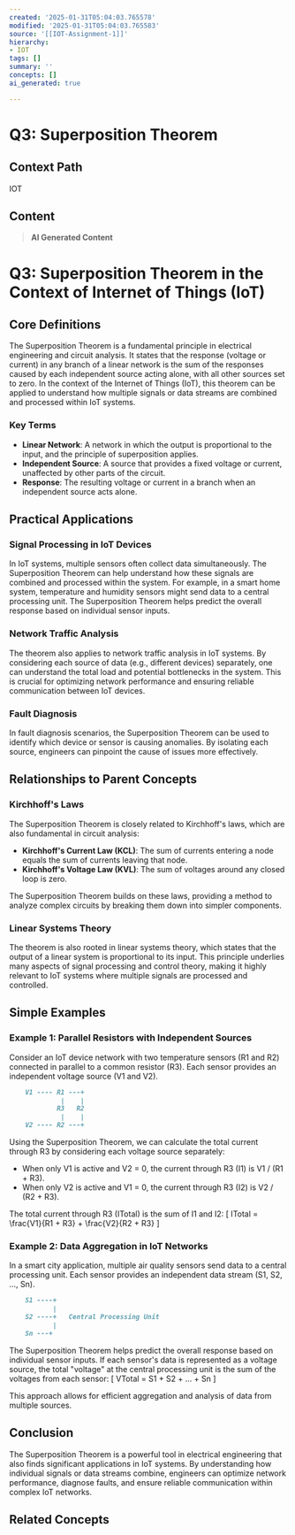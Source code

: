 ```yaml
---
created: '2025-01-31T05:04:03.765578'
modified: '2025-01-31T05:04:03.765583'
source: '[[IOT-Assignment-1]]'
hierarchy:
- IOT
tags: []
summary: ''
concepts: []
ai_generated: true

---
```


# **Q3: Superposition Theorem**

## Context Path
IOT

## Content
> **AI Generated Content**
 # Q3: Superposition Theorem in the Context of Internet of Things (IoT)

## Core Definitions

The Superposition Theorem is a fundamental principle in electrical engineering and circuit analysis. It states that the response (voltage or current) in any branch of a linear network is the sum of the responses caused by each independent source acting alone, with all other sources set to zero. In the context of the Internet of Things (IoT), this theorem can be applied to understand how multiple signals or data streams are combined and processed within IoT systems.

### Key Terms
- **Linear Network**: A network in which the output is proportional to the input, and the principle of superposition applies.
- **Independent Source**: A source that provides a fixed voltage or current, unaffected by other parts of the circuit.
- **Response**: The resulting voltage or current in a branch when an independent source acts alone.

## Practical Applications

### Signal Processing in IoT Devices
In IoT systems, multiple sensors often collect data simultaneously. The Superposition Theorem can help understand how these signals are combined and processed within the system. For example, in a smart home system, temperature and humidity sensors might send data to a central processing unit. The Superposition Theorem helps predict the overall response based on individual sensor inputs.

### Network Traffic Analysis
The theorem also applies to network traffic analysis in IoT systems. By considering each source of data (e.g., different devices) separately, one can understand the total load and potential bottlenecks in the system. This is crucial for optimizing network performance and ensuring reliable communication between IoT devices.

### Fault Diagnosis
In fault diagnosis scenarios, the Superposition Theorem can be used to identify which device or sensor is causing anomalies. By isolating each source, engineers can pinpoint the cause of issues more effectively.

## Relationships to Parent Concepts

### Kirchhoff's Laws
The Superposition Theorem is closely related to Kirchhoff's laws, which are also fundamental in circuit analysis:
- **Kirchhoff's Current Law (KCL)**: The sum of currents entering a node equals the sum of currents leaving that node.
- **Kirchhoff's Voltage Law (KVL)**: The sum of voltages around any closed loop is zero.

The Superposition Theorem builds on these laws, providing a method to analyze complex circuits by breaking them down into simpler components.

### Linear Systems Theory
The theorem is also rooted in linear systems theory, which states that the output of a linear system is proportional to its input. This principle underlies many aspects of signal processing and control theory, making it highly relevant to IoT systems where multiple signals are processed and controlled.

## Simple Examples

### Example 1: Parallel Resistors with Independent Sources
Consider an IoT device network with two temperature sensors (R1 and R2) connected in parallel to a common resistor (R3). Each sensor provides an independent voltage source (V1 and V2).

```markdown
    V1 ---- R1 ---+
             |    |
            R3   R2
             |    |
    V2 ---- R2 ---+
```

Using the Superposition Theorem, we can calculate the total current through R3 by considering each voltage source separately:
- When only V1 is active and V2 = 0, the current through R3 (I1) is V1 / (R1 + R3).
- When only V2 is active and V1 = 0, the current through R3 (I2) is V2 / (R2 + R3).

The total current through R3 (ITotal) is the sum of I1 and I2:
\[ ITotal = \frac{V1}{R1 + R3} + \frac{V2}{R2 + R3} \]

### Example 2: Data Aggregation in IoT Networks
In a smart city application, multiple air quality sensors send data to a central processing unit. Each sensor provides an independent data stream (S1, S2, ..., Sn).

```markdown
    S1 ----+
           |
    S2 ----+   Central Processing Unit
           |
    Sn ---+
```

The Superposition Theorem helps predict the overall response based on individual sensor inputs. If each sensor's data is represented as a voltage source, the total "voltage" at the central processing unit is the sum of the voltages from each sensor:
\[ VTotal = S1 + S2 + ... + Sn \]

This approach allows for efficient aggregation and analysis of data from multiple sources.

## Conclusion

The Superposition Theorem is a powerful tool in electrical engineering that also finds significant applications in IoT systems. By understanding how individual signals or data streams combine, engineers can optimize network performance, diagnose faults, and ensure reliable communication within complex IoT networks.

## Related Concepts

